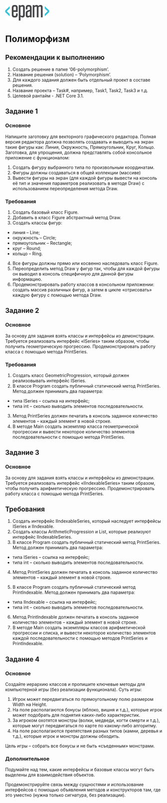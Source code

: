 ![Logo](https://github.com/Anton-Pronkin/net-courses-external/raw/master/HomeWork/media/epam_logo.png)

# Полиморфизм

##  Рекомендации к выполнению

1.  Создать решение в папке ‘06-polymorphism’.
2.  Название решения (solution) – ‘Polymorphism’.
3.  Для каждого задания должен быть отдельный проект в составе решения.
4.  Название проекта – Task\#, например, Task1, Task2, Task3 и т.д.
5.  Целевой рантайм - .NET Core 3.1.

## Задание 1

### Основное

Напишите заготовку для векторного графического редактора. Полная версия редактора должна позволять создавать и выводить на экран такие фигуры как: Линия, Окружность, Прямоугольник, Круг, Кольцо. Заготовка, для упрощения, должна представлять собой консольное приложение с функционалом:

1.  Создать фигуру выбранного типа по произвольным координатам.
2.  Фигуры должны создаваться в общей коллекции (массиве)
3.  Вывести фигуры на экран (для каждой фигуры вывести на консоль её тип и значения параметров реализовать в методе Draw) с использованием переопределения метода Draw.

### Требования

1.  Создать базовый класс Figure.
2.  Добавить в класс Figure абстрактный метод Draw.
3.  Создать классы фигур:

-   линия – Line;
-   окружность – Circle;
-   прямоугольник – Rectangle;
-   круг – Round;
-   кольцо – Ring.

4.  Все фигуры должны прямо или косвенно наследовать класс Figure.
5.  Переопределить метод Draw у фигур так, чтобы для каждой фигуры он выводил в консоль специфичную для данной фигуры информацию.
6.  Продемонстрировать работу классов в консольном приложении: создать массив различных фигур, а затем в цикле «отрисовать» каждую фигуру с помощью метода Draw.

## Задание 2

### Основное

За основу для задания взять классы и интерфейсы из демонстрации. Требуется реализовать интерфейс «ISeries» таким образом, чтобы получить геометрическую прогрессию. Продемонстрировать работу класса с помощью метода PrintSeries.

### Требования

1.  Создать класс GeometricProgression, который должен реализовывать интерфейс ISeries.
2.  В классе Program создать публичный статический метод PrintSeries. Метод должен принимать два параметра:

-   типа ISeries – ссылка на интерфейс;
-   типа int – сколько выводить элементов последовательности.

3.  Метод PrintSeries должен печатать в консоль заданное количество элементов – каждый элемент в новой строке.
4.  В методе Main создать экземпляр класса геометрической прогрессии и вывести некоторое количество элементов последовательности с помощью метода PrintSeries.

## Задание 3

### Основное

За основу для задания взять классы и интерфейсы из демонстрации. Требуется реализовать интерфейс «IIndexableSeries» таким образом, чтобы получить арифметическую прогрессию. Продемонстрировать работу класса с помощью метода PrintSeries.

## Требования

1.  Создать интерфейс IIndexableSeries, который наследует интерфейсы ISeries и IIndexable.
2.  Создать классы ArithmeticProgression и List, которые реализуют интерфейс IIndexableSeries.
3.  В классе Program создать публичный статический метод PrintSeries. Метод должен принимать два параметра:

-   типа ISeries – ссылка на интерфейс;
-   типа int – сколько выводить элементов последовательности.

4.  Метод PrintSeries должен печатать в консоль заданное количество элементов – каждый элемент в новой строке.

5.  В классе Program создать публичный статический метод PrintIndexable. Метод должен принимать два параметра:

-   типа IIndexable – ссылка на интерфейс;
-   типа int – сколько выводить элементов последовательности.

6.  Метод PrintIndexable должен печатать в консоль заданное количество элементов – каждый элемент в новой строке.
7.  В методе Main создать экземпляры классов арифметической прогрессии и списка, и вывести некоторое количество элементов каждой последовательности с помощью методов PrintSeries и PrintIndexable.

## Задание 4

### Основное

Создайте иерархию классов и пропишите ключевые методы для компьютерной игры (без реализации функционала). Суть игры:

1.  Игрок может передвигаться по прямоугольному полю размером Width на Height.
2.  На поле располагаются бонусы (яблоко, вишня и т.д.), которые игрок может подобрать для поднятия каких-либо характеристик.
3.  За игроком охотятся монстры (волки, медведи, когти смерти и т.д.), которые могут передвигаться по карте по какому-либо алгоритму.
4.  На поле располагаются препятствия разных типов (камни, деревья и т.д.), которые игрок и монстры должны обходить.

Цель игры – собрать все бонусы и не быть «съеденным» монстрами.

### Дополнительное

Подумайте над тем, какие интерфейсы и базовые классы могут быть выделены для взаимодействия объектов.

Продемонстрируйте связь между сущностями и использование интерфейсов с помощью объявления методов и конструкторов там, где это уместно (нужна только сигнатура, без реализации).
